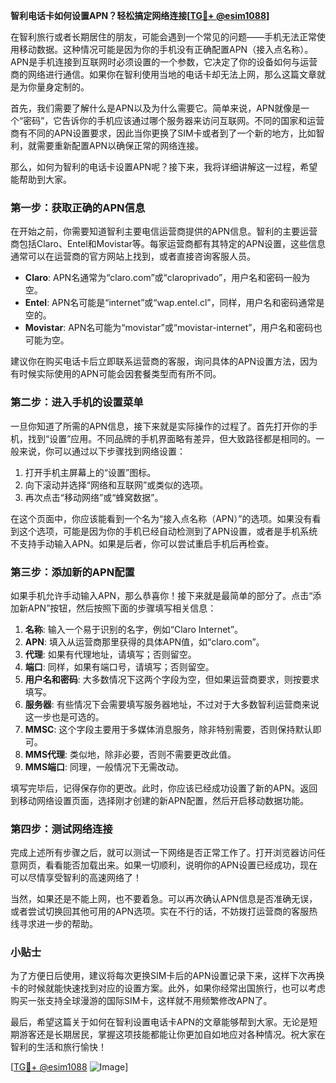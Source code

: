 **智利电话卡如何设置APN？轻松搞定网络连接[[TG💪+ @esim1088](https://t.me/s/esim1088)]**

在智利旅行或者长期居住的朋友，可能会遇到一个常见的问题——手机无法正常使用移动数据。这种情况可能是因为你的手机没有正确配置APN（接入点名称）。APN是手机连接到互联网时必须设置的一个参数，它决定了你的设备如何与运营商的网络进行通信。如果你在智利使用当地的电话卡却无法上网，那么这篇文章就是为你量身定制的。

首先，我们需要了解什么是APN以及为什么需要它。简单来说，APN就像是一个“密码”，它告诉你的手机应该通过哪个服务器来访问互联网。不同的国家和运营商有不同的APN设置要求，因此当你更换了SIM卡或者到了一个新的地方，比如智利，就需要重新配置APN以确保正常的网络连接。

那么，如何为智利的电话卡设置APN呢？接下来，我将详细讲解这一过程，希望能帮助到大家。

### 第一步：获取正确的APN信息

在开始之前，你需要知道智利主要电信运营商提供的APN信息。智利的主要运营商包括Claro、Entel和Movistar等。每家运营商都有其特定的APN设置，这些信息通常可以在运营商的官方网站上找到，或者直接咨询客服人员。

- **Claro**: APN名通常为“claro.com”或“claroprivado”，用户名和密码一般为空。
- **Entel**: APN名可能是“internet”或“wap.entel.cl”，同样，用户名和密码通常是空的。
- **Movistar**: APN名可能为“movistar”或“movistar-internet”，用户名和密码也可能为空。

建议你在购买电话卡后立即联系运营商的客服，询问具体的APN设置方法，因为有时候实际使用的APN可能会因套餐类型而有所不同。

### 第二步：进入手机的设置菜单

一旦你知道了所需的APN信息，接下来就是实际操作的过程了。首先打开你的手机，找到“设置”应用。不同品牌的手机界面略有差异，但大致路径都是相同的。一般来说，你可以通过以下步骤找到网络设置：

1. 打开手机主屏幕上的“设置”图标。
2. 向下滚动并选择“网络和互联网”或类似的选项。
3. 再次点击“移动网络”或“蜂窝数据”。

在这个页面中，你应该能看到一个名为“接入点名称（APN）”的选项。如果没有看到这个选项，可能是因为你的手机已经自动检测到了APN设置，或者是手机系统不支持手动输入APN。如果是后者，你可以尝试重启手机后再检查。

### 第三步：添加新的APN配置

如果手机允许手动输入APN，那么恭喜你！接下来就是最简单的部分了。点击“添加新APN”按钮，然后按照下面的步骤填写相关信息：

1. **名称**: 输入一个易于识别的名字，例如“Claro Internet”。
2. **APN**: 填入从运营商那里获得的具体APN值，如“claro.com”。
3. **代理**: 如果有代理地址，请填写；否则留空。
4. **端口**: 同样，如果有端口号，请填写；否则留空。
5. **用户名和密码**: 大多数情况下这两个字段为空，但如果运营商要求，则按要求填写。
6. **服务器**: 有些情况下会需要填写服务器地址，不过对于大多数智利运营商来说这一步也是可选的。
7. **MMSC**: 这个字段主要用于多媒体消息服务，除非特别需要，否则保持默认即可。
8. **MMS代理**: 类似地，除非必要，否则不需要更改此值。
9. **MMS端口**: 同理，一般情况下无需改动。

填写完毕后，记得保存你的更改。此时，你应该已经成功设置了新的APN。返回到移动网络设置页面，选择刚才创建的新APN配置，然后开启移动数据功能。

### 第四步：测试网络连接

完成上述所有步骤之后，就可以测试一下网络是否正常工作了。打开浏览器访问任意网页，看看能否加载出来。如果一切顺利，说明你的APN设置已经成功，现在可以尽情享受智利的高速网络了！

当然，如果还是不能上网，也不要着急。可以再次确认APN信息是否准确无误，或者尝试切换回其他可用的APN选项。实在不行的话，不妨拨打运营商的客服热线寻求进一步的帮助。

### 小贴士

为了方便日后使用，建议将每次更换SIM卡后的APN设置记录下来，这样下次再换卡的时候就能快速找到对应的设置方案。此外，如果你经常出国旅行，也可以考虑购买一张支持全球漫游的国际SIM卡，这样就不用频繁修改APN了。

最后，希望这篇关于如何在智利设置电话卡APN的文章能够帮到大家。无论是短期游客还是长期居民，掌握这项技能都能让你更加自如地应对各种情况。祝大家在智利的生活和旅行愉快！

[[TG💪+ @esim1088](https://t.me/s/esim1088) ![Image](https://i.postimg.cc/4NQfJmqS/Snipaste-2025-05-13-00-14-12.png)]